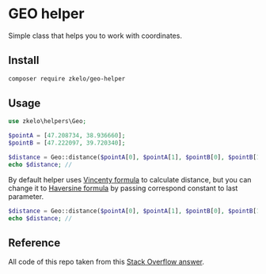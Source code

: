 # GEO helper
Simple class that helps you to work with coordinates.

## Install
```bash
composer require zkelo/geo-helper
```

## Usage
```php
use zkelo\helpers\Geo;

$pointA = [47.208734, 38.936660];
$pointB = [47.222097, 39.720340];

$distance = Geo::distance($pointA[0], $pointA[1], $pointB[0], $pointB[1]);
echo $distance; //
```

By default helper uses [Vincenty formula](https://en.wikipedia.org/wiki/Vincenty%27s_formulae) to calculate distance, but you can change it to [Haversine formula](https://en.wikipedia.org/wiki/Haversine_formula) by passing correspond constant to last parameter.

```php
$distance = Geo::distance($pointA[0], $pointA[1], $pointB[0], $pointB[1], Geo::DISTANCE_FORMULA_HAVERSINE);
echo $distance; //
```

## Reference
All code of this repo taken from this [Stack Overflow answer](https://stackoverflow.com/a/10054282/4933769).
